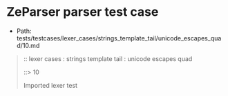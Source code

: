 # ZeParser parser test case

- Path: tests/testcases/lexer_cases/strings_template_tail/unicode_escapes_quad/10.md

> :: lexer cases : strings template tail : unicode escapes quad
>
> ::> 10
>
> Imported lexer test
>
> <template tail> unclosed strings with incomplete unicode escapes

## FAIL

## Input

`````js
`${"-->"}\u
`````

## Output

_Note: the whole output block is auto-generated. Manual changes will be overwritten!_

Below follow outputs in four parsing modes: sloppy mode, strict mode script goal, module goal, web compat mode (always sloppy).

Note that the output parts are auto-generated by the test runner to reflect actual result.

### Sloppy mode

Parsed with script goal and as if the code did not start with strict mode header.

`````
throws: Tokenizer error!
    Unclosed template literal

`${"-->"}\u
        ^------- error
`````

### Strict mode

Parsed with script goal but as if it was starting with `"use strict"` at the top.

_Output same as sloppy mode._

### Module goal

Parsed with the module goal.

_Output same as sloppy mode._

### Web compat mode

Parsed in sloppy script mode but with the web compat flag enabled.

_Output same as sloppy mode._
